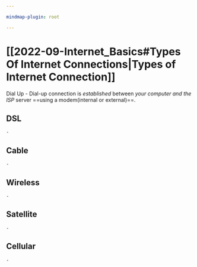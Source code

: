 ```yaml
---

mindmap-plugin: root

---
```


#  [[2022-09-Internet_Basics#Types Of Internet Connections|Types of Internet Connection]]

 Dial Up
	- Dial-up connection is *established* between *your computer and the ISP* server ==using a modem(internal or external)==.

## DSL
	- 

## Cable
	-

## Wireless
	-

## Satellite
	-

## Cellular
	-